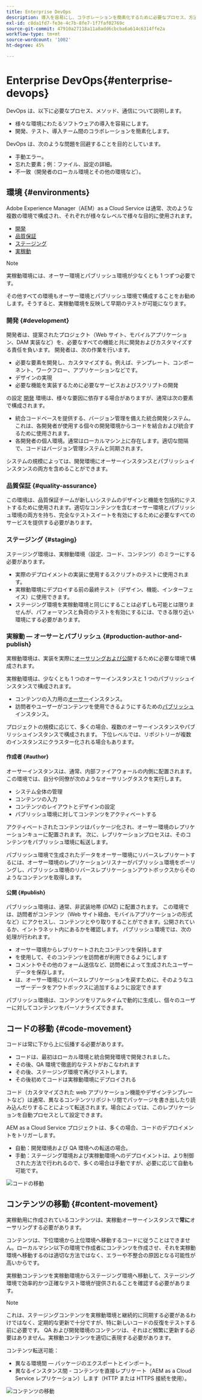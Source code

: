 ```yaml
---
title: Enterprise DevOps
description: 導入を容易にし、コラボレーションを簡素化するために必要なプロセス、方法、コミュニケーションについて説明します。
exl-id: c8da1fd7-fe3e-4c7b-8fe7-1f7faf02769c
source-git-commit: 47910a27118a11a8add6cbcba6a614c6314ffe2a
workflow-type: tm+mt
source-wordcount: '1002'
ht-degree: 45%

---
```


# Enterprise DevOps{#enterprise-devops}

DevOps は、以下に必要なプロセス、メソッド、通信について説明します。

* 様々な環境にわたるソフトウェアの導入を容易にします。
* 開発、テスト、導入チーム間のコラボレーションを簡素化します。

DevOps は、次のような問題を回避することを目的としています。

* 手動エラー。
* 忘れた要素；例：ファイル、設定の詳細。
* 不一致（開発者のローカル環境とその他の環境など）。

## 環境 {#environments}

Adobe Experience Manager（AEM）as a Cloud Service は通常、次のような複数の環境で構成され、それぞれが様々なレベルで様々な目的に使用されます。

* [開発](#development)
* [品質保証](#quality-assurance)
* [ステージング](#staging)
* [実稼動](#production-author-and-publish)

>[!NOTE]
>
>実稼動環境には、オーサー環境とパブリッシュ環境が少なくとも 1 つずつ必要です。
>
>その他すべての環境もオーサー環境とパブリッシュ環境で構成することをお勧めします。そうすると、実稼動環境を反映して早期のテストが可能になります。

### 開発 {#development}

開発者は、提案されたプロジェクト（Web サイト、モバイルアプリケーション、DAM 実装など）を、必要なすべての機能と共に開発およびカスタマイズする責任を負います。 開発者は、次の作業を行います。

* 必要な要素を開発し、カスタマイズする。例えば、テンプレート、コンポーネント、ワークフロー、アプリケーションなどです。
* デザインの実現
* 必要な機能を実装するために必要なサービスおよびスクリプトの開発

の設定 [開発](/help/implementing/developing/introduction/development-guidelines.md) 環境は、様々な要因に依存する場合がありますが、通常は次の要素で構成されます。

* 統合コードベースを提供する、バージョン管理を備えた統合開発システム。 これは、各開発者が使用する個々の開発環境からコードを結合および統合するために使用されます。
* 各開発者の個人環境。通常はローカルマシン上に存在します。適切な間隔で、コードはバージョン管理システムと同期されます。

システムの規模によっては、開発環境にオーサーインスタンスとパブリッシュインスタンスの両方を含めることができます。

### 品質保証 {#quality-assurance}

この環境は、品質保証チームが新しいシステムのデザインと機能を包括的にテストするために使用されます。適切なコンテンツを含むオーサー環境とパブリッシュ環境の両方を持ち、完全なテストスイートを有効にするために必要なすべてのサービスを提供する必要があります。

### ステージング {#staging}

ステージング環境は、実稼動環境（設定、コード、コンテンツ）のミラーにする必要があります。

* 実際のデプロイメントの実装に使用するスクリプトのテストに使用されます。
* 実稼動環境にデプロイする前の最終テスト（デザイン、機能、インターフェイス）に使用できます。
* ステージング環境を実稼動環境と同じにすることは必ずしも可能とは限りませんが、パフォーマンスと負荷のテストを有効にするには、できる限り近い環境にする必要があります。

### 実稼動 — オーサーとパブリッシュ {#production-author-and-publish}

実稼動環境は、実装を実際に[オーサリングおよび公開](/help/sites-cloud/authoring/getting-started/concepts.md)するために必要な環境で構成されます。

実稼動環境は、少なくとも 1 つのオーサーインスタンスと 1 つのパブリッシュインスタンスで構成されます。

* コンテンツの入力用の[オーサー](#author)インスタンス。
* 訪問者やユーザーがコンテンツを使用できるようにするための[パブリッシュ](#publish)インスタンス。

プロジェクトの規模に応じて、多くの場合、複数のオーサーインスタンスやパブリッシュインスタンスで構成されます。 下位レベルでは、リポジトリーが複数のインスタンスにクラスター化される場合もあります。

#### 作成者 {#author}

オーサーインスタンスは、通常、内部ファイアウォールの内側に配置されます。 この環境では、自分や同僚が次のようなオーサリングタスクを実行します。

* システム全体の管理
* コンテンツの入力
* コンテンツのレイアウトとデザインの設定
* パブリッシュ環境に対してコンテンツをアクティベートする

アクティベートされたコンテンツはパッケージ化され、オーサー環境のレプリケーションキューに配置されます。 次に、レプリケーションプロセスは、そのコンテンツをパブリッシュ環境に転送します。

パブリッシュ環境で生成されたデータをオーサー環境にリバースレプリケートするには、オーサー環境のレプリケーションリスナーがパブリッシュ環境をポーリングし、パブリッシュ環境のリバースレプリケーションアウトボックスからそのようなコンテンツを取得します。

#### 公開 {#publish}

パブリッシュ環境は、通常、非武装地帯 (DMZ) に配置されます。 この環境では、訪問者がコンテンツ（Web サイト経由、モバイルアプリケーションの形式など）にアクセスし、コンテンツとやり取りすることができます。公開されているか、イントラネット内にあるかを確認します。 パブリッシュ環境では、次の処理が行われます。

* オーサー環境からレプリケートされたコンテンツを保持します
* を使用して、そのコンテンツを訪問者が利用できるようにします
* コメントやその他のフォーム送信など、訪問者によって生成されたユーザーデータを保存します。
* は、オーサー環境にリバースレプリケーションを戻すために、そのようなユーザーデータをアウトボックスに追加するように設定できます

パブリッシュ環境は、コンテンツをリアルタイムで動的に生成し、個々のユーザーに対してコンテンツをパーソナライズできます。

## コードの移動 {#code-movement}

コードは常に下から上に伝播する必要があります。

* コードは、最初はローカル環境と統合開発環境で開発されました。
* その後、QA 環境で徹底的なテストがおこなわれます
* その後、ステージング環境で再びテストします。
* その後初めてコードは実稼動環境にデプロイされる

コード（カスタマイズされた web アプリケーション機能やデザインテンプレートなど）は通常、異なるコンテンツリポジトリ間でパッケージを書き出したり読み込んだりすることによって転送されます。場合によっては、このレプリケーションを自動プロセスとして設定できます。

AEM as a Cloud Service プロジェクトは、多くの場合、コードのデプロイメントをトリガーします。

* 自動：開発環境および QA 環境への転送の場合。
* 手動：ステージング環境および実稼動環境へのデプロイメントは、より制御された方法で行われるので、多くの場合は手動ですが、必要に応じて自動も可能です。

![コードの移動](assets/code-movement.png)

## コンテンツの移動 {#content-movement}

実稼動用に作成されているコンテンツは、実稼動オーサーインスタンスで&#x200B;**常に**&#x200B;オーサリングする必要があります。

コンテンツは、下位環境から上位環境へ移動するコードに従うことはできません。ローカルマシン以下の環境で作成者にコンテンツを作成させ、それを実稼動環境へ移動するのは適切な方法ではなく、エラーや不整合の原因となる可能性が高いからです。

実稼動コンテンツを実稼動環境からステージング環境へ移動して、ステージング環境で効率的かつ正確なテスト環境が提供されることを確認する必要があります。

>[!NOTE]
>
>これは、ステージングコンテンツを実稼動環境と継続的に同期する必要があるわけではなく、定期的な更新で十分ですが、特に新しいコードの反復をテストする前に必要です。 QA および開発環境のコンテンツは、それほど頻繁に更新する必要はありません。実稼動コンテンツを適切に表現する必要があります。

コンテンツ転送可能：

* 異なる環境間 — パッケージのエクスポートとインポート。
* 異なるインスタンス間 - コンテンツを直接レプリケート（AEM as a Cloud Service レプリケーション）します（HTTP または HTTPS 接続を使用）。

![コンテンツの移動](assets/content-movement.png)
